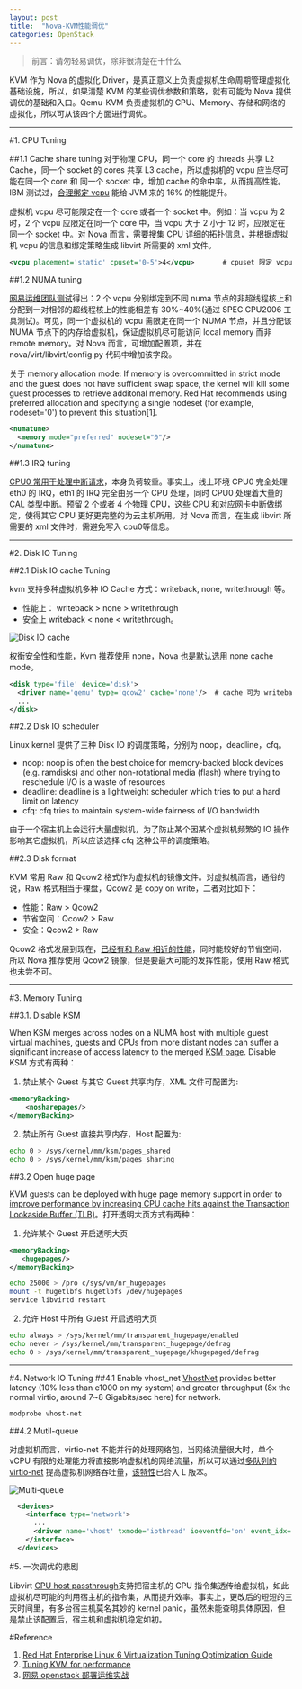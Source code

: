 ```yaml
---
layout: post
title:  "Nova-KVM性能调优"
categories: OpenStack 
---
```


> 前言：请勿轻易调优，除非很清楚在干什么

KVM 作为 Nova 的虚拟化 Driver，是真正意义上负责虚拟机生命周期管理虚拟化基础设施，所以，如果清楚 KVM 的某些调优参数和策略，就有可能为 Nova 提供调优的基础和入口。Qemu-KVM 负责虚拟机的 CPU、Memory、存储和网络的虚拟化，所以可从该四个方面进行调优。

----------
#1. CPU Tuning

##1.1 Cache share tuning
对于物理 CPU，同一个 core 的 threads 共享 L2 Cache，同一个 socket 的 cores 共享 L3 cache，所以虚拟机的 vcpu 应当尽可能在同一个 core 和 同一个 socket 中，增加 cache 的命中率，从而提高性能。IBM 测试过，[合理绑定 vcpu](https://www-01.ibm.com/support/knowledgecenter/api/content/nl/en-us/linuxonibm/liaat/liaattuning_pdf.pdf) 能给 JVM 来的 16% 的性能提升。

虚拟机 vcpu 尽可能限定在一个 core 或者一个 socket 中。例如：当 vcpu 为 2 时，2 个 vcpu 应限定在同一个 core 中，当 vcpu 大于 2 小于 12 时，应限定在同一个 socket 中。对 Nova 而言，需要搜集 CPU 详细的拓扑信息，并根据虚拟机 vcpu 的信息和绑定策略生成 libvirt 所需要的 xml 文件。

```xml
<vcpu placement='static' cpuset='0-5'>4</vcpu>       # cpuset 限定 vcpu
```

##1.2 NUMA tuning

[网易运维团队测试](https://www.ibm.com/developerworks/cn/cloud/library/1408_zhangxl_openstack/)得出：2 个 vcpu 分别绑定到不同 numa 节点的非超线程核上和分配到一对相邻的超线程核上的性能相差有 30%~40%(通过 SPEC CPU2006 工具测试)。可见，同一个虚拟机的 vcpu 需限定在同一个 NUMA 节点，并且分配该 NUMA 节点下的内存给虚拟机，保证虚拟机尽可能访问 local memory 而非 remote memory。对 Nova 而言，可增加配置项，并在 nova/virt/libvirt/config.py 代码中增加该字段。 

关于 memory allocation mode: If memory is overcommitted in strict mode and the guest does not have sufficient swap space, the kernel will kill some guest processes to retrieve additonal memory. Red Hat recommends using preferred allocation and specifying a single nodeset (for example, nodeset='0') to prevent this situation[1].


```xml
<numatune>
  <memory mode="preferred" nodeset="0"/> 
</numatune>
```

##1.3 IRQ tuning

[CPU0 常用于处理中断请求](https://www.ibm.com/developerworks/cn/cloud/library/1408_zhangxl_openstack/)，本身负荷较重。事实上，线上环境 CPU0 完全处理 eth0 的 IRQ，eth1 的 IRQ 完全由另一个 CPU 处理，同时 CPU0 处理着大量的 CAL 类型中断。预留 2 个或者 4 个物理 CPU，这些 CPU 和对应网卡中断做绑定，使得其它 CPU 更好更完整的为云主机所用。对 Nova 而言，在生成 libvirt 所需要的 xml 文件时，需避免写入 cpu0等信息。

----------

#2. Disk IO Tuning

##2.1 Disk IO cache Tuning

kvm 支持多种虚拟机多种 IO Cache 方式：writeback, none, writethrough 等。

- 性能上： writeback > none > writethrough
- 安全上 writeback < none < writethrough。

![Disk IO cache](http://7xp2eu.com1.z0.glb.clouddn.com/disk%20io%20cache.png)

权衡安全性和性能，Kvm 推荐使用 none，Nova 也是默认选用 none cache mode。

```xml
<disk type='file' device='disk'>
  <driver name='qemu' type='qcow2' cache='none'/>  # cache 可为 writeback, none, writethrough，directsync，unsafe 等
  ...
</disk>
```

##2.2 Disk IO scheduler

Linux kernel 提供了三种 Disk IO 的调度策略，分别为 noop，deadline，cfq。

- noop: noop is often the best choice for memory-backed block devices (e.g. ramdisks) and other non-rotational media (flash) where trying to reschedule I/O is a waste of resources
- deadline: deadline is a lightweight scheduler which tries to put a hard limit on latency
- cfq: cfq tries to maintain system-wide fairness of I/O bandwidth

由于一个宿主机上会运行大量虚拟机，为了防止某个因某个虚拟机频繁的 IO 操作影响其它虚拟机，所以应该选择 cfq 这种公平的调度策略。

##2.3 Disk format

KVM 常用 Raw 和 Qcow2 格式作为虚拟机的镜像文件。对虚拟机而言，通俗的说，Raw 格式相当于裸盘，Qcow2 是 copy on write，二者对比如下：

- 性能：Raw > Qcow2
- 节省空间：Qcow2 > Raw
- 安全：Qcow2 > Raw

Qcow2 格式发展到现在，[已经有和 Raw 相近的性能](http://www.linux-kvm.org/page/Qcow2)，同时能较好的节省空间，所以 Nova 推荐使用 Qcow2 镜像，但是要最大可能的发挥性能，使用 Raw 格式也未尝不可。


----------

#3. Memory Tuning


##3.1. Disable KSM

When KSM merges across nodes on a NUMA host with multiple guest virtual machines, guests and CPUs from more distant nodes can suffer a significant increase of access latency to the merged [KSM page](https://access.redhat.com/documentation/en-US/Red_Hat_Enterprise_Linux/6/html-single/Virtualization_Tuning_and_Optimization_Guide/index.html).
Disable KSM 方式有两种：

1) 禁止某个 Guest 与其它 Guest 共享内存，XML 文件可配置为:

```xml
<memoryBacking>
    <nosharepages/>
</memoryBacking>
```

2) 禁止所有 Guest 直接共享内存，Host 配置为:

```bash
echo 0 > /sys/kernel/mm/ksm/pages_shared
echo 0 > /sys/kernel/mm/ksm/pages_sharing
```

##3.2 Open huge page

KVM guests can be deployed with huge page memory support in order to [improve performance by increasing CPU cache hits against the Transaction Lookaside Buffer (TLB)](https://access.redhat.com/documentation/en-US/Red_Hat_Enterprise_Linux/6/html-single/Virtualization_Tuning_and_Optimization_Guide/index.html)。打开透明大页方式有两种：

1) 允许某个 Guest 开启透明大页

```xml
<memoryBacking>
   <hugepages/>
</memoryBacking>
```

```bash
echo 25000 > /pro c/sys/vm/nr_hugepages
mount -t hugetlbfs hugetlbfs /dev/hugepages
service libvirtd restart
```

2) 允许 Host 中所有 Guest 开启透明大页

```bash
echo always > /sys/kernel/mm/transparent_hugepage/enabled
echo never > /sys/kernel/mm/transparent_hugepage/defrag
echo 0 > /sys/kernel/mm/transparent_hugepage/khugepaged/defrag
```

----------


#4. Network IO Tuning
##4.1 Enable vhost_net
[VhostNet](http://www.linux-kvm.org/page/UsingVhost) provides better latency (10% less than e1000 on my system) and greater throughput (8x the normal virtio, around 7~8 Gigabits/sec here) for network.

```bash
modprobe vhost-net
```

##4.2 Mutil-queue

对虚拟机而言，virtio-net 不能并行的处理网络包，当网络流量很大时，单个 vCPU 有限的处理能力将直接影响虚拟机的网络流量，所以可以通过[多队列的 virtio-net](http://www.linux-kvm.org/page/Multiqueue) 提高虚拟机网络吞吐量，[该特性](https://blueprints.launchpad.net/nova/+spec/libvirt-virtio-net-multiqueue)已合入 L 版本。

![Multi-queue](http://7xp2eu.com1.z0.glb.clouddn.com/virt-net%20mutil-queue.jpg)

```xml
  <devices>
    <interface type='network'>
      ...
      <driver name='vhost' txmode='iothread' ioeventfd='on' event_idx='off' queues='N'/>  #queues=N
    </interface>
  </devices>
```

#5. 一次调优的悲剧

Libvirt [CPU host passthrough](https://libvirt.org/formatdomain.html#elementsCPU)支持把宿主机的 CPU 指令集透传给虚拟机，如此虚拟机尽可能的利用宿主机的指令集，从而提升效率。事实上，更改后的短短的三天时间里，有多台宿主机莫名其妙的 kernel panic，虽然未能查明具体原因，但是禁止该配置后，宿主机和虚拟机稳定如初。

#Reference

1. [Red Hat Enterprise Linux 6 Virtualization Tuning Optimization Guide](https://access.redhat.com/documentation/en-US/Red_Hat_Enterprise_Linux/6/html-single/Virtualization_Tuning_and_Optimization_Guide/index.html)
2. [Tuning KVM for performance](https://www-01.ibm.com/support/knowledgecenter/api/content/nl/en-us/linuxonibm/liaat/liaattuning_pdf.pdf)
3. [网易 openstack 部署运维实战](https://www.ibm.com/developerworks/cn/cloud/library/1408_zhangxl_openstack/)
